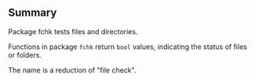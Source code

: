 ## Summary ##

Package fchk tests files and directories.

Functions in package `fchk` return `bool` values, indicating the
status of files or folders.

The name is a reduction of "file check".
